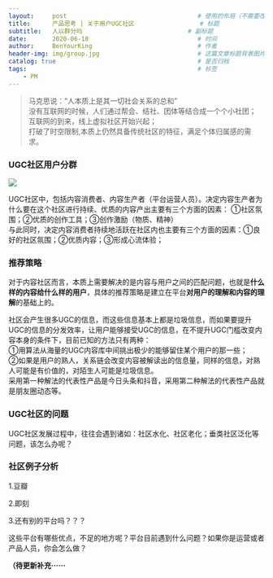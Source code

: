 ```yaml
---
layout:     post                                    # 使用的布局（不需要改）
title:      产品思考 | 关于用户UGC社区                  # 标题 
subtitle:   人以群分吗                             # 副标题
date:       2020-06-10                              # 时间
author:     BenYourKing                             # 作者
header-img: img/group.jpg                           # 这篇文章标题背景图片
catalog: true                                       # 是否归档
tags:                                               # 标签
    - PM
---
```

            
            
>马克思说：“人本质上是其一切社会关系的总和”                 
>没有互联网的时候，人们通过帮会、结社、团体等结合成一个个小社团；                      
>互联网的到来，线上虚拟社区开始兴起；              
>打破了时空限制,本质上仍然具备传统社区的特征，满足个体归属感的需求。           


### UGC社区用户分群
![](https://ftp.bmp.ovh/imgs/2020/06/c4e50e682067b7f0.png)


UGC社区中，包括内容消费者、内容生产者（平台运营人员）。决定内容生产者为什么要在这个社区进行持续、优质的内容产出主要有三个方面的因素：
①社区氛围；②优质的创作工具；③创作激励（物质、精神）                          
与此同时，决定内容消费者持续地活跃在社区内也主要有三个方面的因素：①良好的社区氛围；②优质内容；③形成心流体验；                 


### 推荐策略
对于内容社区而言，本质上需要解决的是内容与用户之间的匹配问题，也就是**什么样的内容给什么样的用户**，具体的推荐策略是建立在平台**对用户的理解和内容的理解**的基础上的。

社区会产生很多UGC的信息，而这些信息基本上都是垃圾信息，而如果要提升UGC的信息的分发效率，让用户能够接受UGC的信息，在不提升UGC门槛改变内容本身的条件下，目前已知的方法只有两种：                  
①用算法从海量的UGC内容库中间挑出极少的能够留住某个用户的那一些；           
②如果是用户的熟人，关系链会改变内容被解读出的信息量，同样的信息，对熟人可能是有价值的，对陌生人可能是垃圾信息。                 
采用第一种解法的代表性产品是今日头条和抖音，采用第二种解法的代表性产品就是朋友圈动态等。                   


### UGC社区的问题             
UGC社区发展过程中，往往会遇到诸如：社区水化、社区老化；垂类社区泛化等问题，该怎么办呢？          

### 社区例子分析
1.豆瓣

             
             
2.即刻                    

               
                
3.还有别的平台吗？？？
                  
                   
                  
这些平台有哪些优点，不足的地方呢？平台目前遇到什么问题？如果你是运营或者产品人员，你会怎么做？              

**（待更新补充······**



